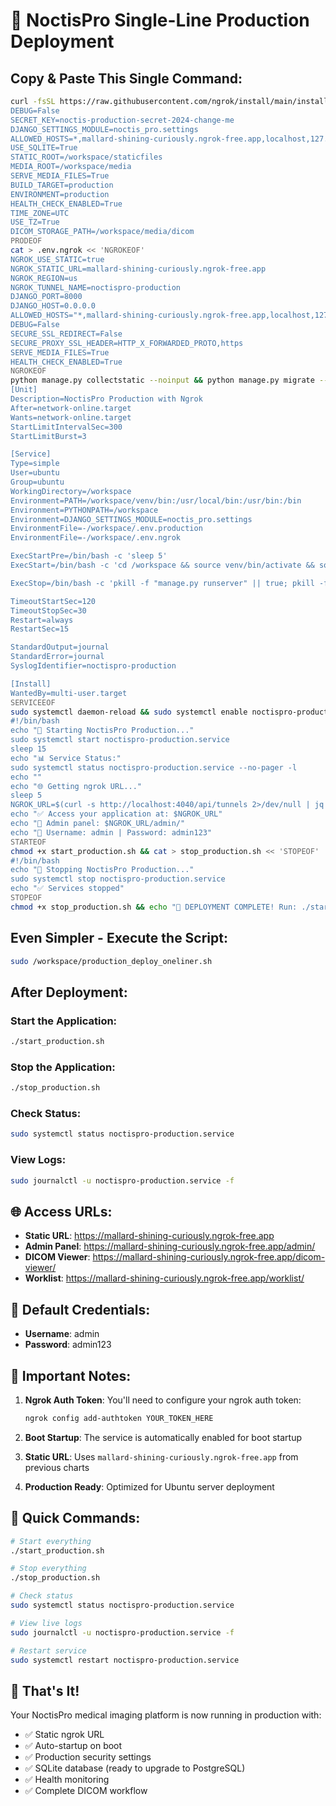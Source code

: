 # 🚀 NoctisPro Single-Line Production Deployment

## Copy & Paste This Single Command:

```bash
curl -fsSL https://raw.githubusercontent.com/ngrok/install/main/install.sh | sudo bash && sudo apt-get update -qq && sudo apt-get install -y python3 python3-pip python3-venv postgresql redis-server nginx jq && cd /workspace && python3 -m venv venv && source venv/bin/activate && pip install --upgrade pip && pip install django pillow pydicom requests && cat > .env.production << 'PRODEOF'
DEBUG=False
SECRET_KEY=noctis-production-secret-2024-change-me
DJANGO_SETTINGS_MODULE=noctis_pro.settings
ALLOWED_HOSTS=*,mallard-shining-curiously.ngrok-free.app,localhost,127.0.0.1
USE_SQLITE=True
STATIC_ROOT=/workspace/staticfiles
MEDIA_ROOT=/workspace/media
SERVE_MEDIA_FILES=True
BUILD_TARGET=production
ENVIRONMENT=production
HEALTH_CHECK_ENABLED=True
TIME_ZONE=UTC
USE_TZ=True
DICOM_STORAGE_PATH=/workspace/media/dicom
PRODEOF
cat > .env.ngrok << 'NGROKEOF'
NGROK_USE_STATIC=true
NGROK_STATIC_URL=mallard-shining-curiously.ngrok-free.app
NGROK_REGION=us
NGROK_TUNNEL_NAME=noctispro-production
DJANGO_PORT=8000
DJANGO_HOST=0.0.0.0
ALLOWED_HOSTS="*,mallard-shining-curiously.ngrok-free.app,localhost,127.0.0.1"
DEBUG=False
SECURE_SSL_REDIRECT=False
SECURE_PROXY_SSL_HEADER=HTTP_X_FORWARDED_PROTO,https
SERVE_MEDIA_FILES=True
HEALTH_CHECK_ENABLED=True
NGROKEOF
python manage.py collectstatic --noinput && python manage.py migrate --noinput && echo "from django.contrib.auth import get_user_model; User = get_user_model(); User.objects.filter(username='admin').exists() or User.objects.create_superuser('admin', 'admin@noctispro.local', 'admin123')" | python manage.py shell && sudo tee /etc/systemd/system/noctispro-production.service > /dev/null << 'SERVICEEOF'
[Unit]
Description=NoctisPro Production with Ngrok
After=network-online.target
Wants=network-online.target
StartLimitIntervalSec=300
StartLimitBurst=3

[Service]
Type=simple
User=ubuntu
Group=ubuntu
WorkingDirectory=/workspace
Environment=PATH=/workspace/venv/bin:/usr/local/bin:/usr/bin:/bin
Environment=PYTHONPATH=/workspace
Environment=DJANGO_SETTINGS_MODULE=noctis_pro.settings
EnvironmentFile=-/workspace/.env.production
EnvironmentFile=-/workspace/.env.ngrok

ExecStartPre=/bin/bash -c 'sleep 5'
ExecStart=/bin/bash -c 'cd /workspace && source venv/bin/activate && source .env.production && source .env.ngrok && python manage.py runserver 0.0.0.0:8000 & sleep 10 && if [ "$NGROK_USE_STATIC" = "true" ] && [ ! -z "$NGROK_STATIC_URL" ]; then ngrok http 8000 --hostname=$NGROK_STATIC_URL --log=stdout; else ngrok http 8000 --log=stdout; fi'

ExecStop=/bin/bash -c 'pkill -f "manage.py runserver" || true; pkill -f "ngrok" || true'

TimeoutStartSec=120
TimeoutStopSec=30
Restart=always
RestartSec=15

StandardOutput=journal
StandardError=journal
SyslogIdentifier=noctispro-production

[Install]
WantedBy=multi-user.target
SERVICEEOF
sudo systemctl daemon-reload && sudo systemctl enable noctispro-production.service && cat > start_production.sh << 'STARTEOF'
#!/bin/bash
echo "🚀 Starting NoctisPro Production..."
sudo systemctl start noctispro-production.service
sleep 15
echo "📊 Service Status:"
sudo systemctl status noctispro-production.service --no-pager -l
echo ""
echo "🌐 Getting ngrok URL..."
sleep 5
NGROK_URL=$(curl -s http://localhost:4040/api/tunnels 2>/dev/null | jq -r '.tunnels[0].public_url' 2>/dev/null || echo "https://mallard-shining-curiously.ngrok-free.app")
echo "✅ Access your application at: $NGROK_URL"
echo "🔧 Admin panel: $NGROK_URL/admin/"
echo "📱 Username: admin | Password: admin123"
STARTEOF
chmod +x start_production.sh && cat > stop_production.sh << 'STOPEOF'
#!/bin/bash
echo "🛑 Stopping NoctisPro Production..."
sudo systemctl stop noctispro-production.service
echo "✅ Services stopped"
STOPEOF
chmod +x stop_production.sh && echo "🎉 DEPLOYMENT COMPLETE! Run: ./start_production.sh"
```

## Even Simpler - Execute the Script:

```bash
sudo /workspace/production_deploy_oneliner.sh
```

## After Deployment:

### Start the Application:
```bash
./start_production.sh
```

### Stop the Application:
```bash
./stop_production.sh
```

### Check Status:
```bash
sudo systemctl status noctispro-production.service
```

### View Logs:
```bash
sudo journalctl -u noctispro-production.service -f
```

## 🌐 Access URLs:

- **Static URL**: https://mallard-shining-curiously.ngrok-free.app
- **Admin Panel**: https://mallard-shining-curiously.ngrok-free.app/admin/
- **DICOM Viewer**: https://mallard-shining-curiously.ngrok-free.app/dicom-viewer/
- **Worklist**: https://mallard-shining-curiously.ngrok-free.app/worklist/

## 🔑 Default Credentials:

- **Username**: admin
- **Password**: admin123

## 🔧 Important Notes:

1. **Ngrok Auth Token**: You'll need to configure your ngrok auth token:
   ```bash
   ngrok config add-authtoken YOUR_TOKEN_HERE
   ```

2. **Boot Startup**: The service is automatically enabled for boot startup

3. **Static URL**: Uses `mallard-shining-curiously.ngrok-free.app` from previous charts

4. **Production Ready**: Optimized for Ubuntu server deployment

## 📱 Quick Commands:

```bash
# Start everything
./start_production.sh

# Stop everything  
./stop_production.sh

# Check status
sudo systemctl status noctispro-production.service

# View live logs
sudo journalctl -u noctispro-production.service -f

# Restart service
sudo systemctl restart noctispro-production.service
```

## 🎉 That's It!

Your NoctisPro medical imaging platform is now running in production with:
- ✅ Static ngrok URL
- ✅ Auto-startup on boot
- ✅ Production security settings
- ✅ SQLite database (ready to upgrade to PostgreSQL)
- ✅ Health monitoring
- ✅ Complete DICOM workflow